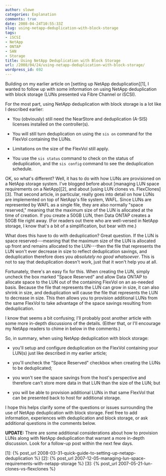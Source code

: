 ```yaml
---
author: slowe
categories: Explanation
comments: true
date: 2008-04-24T10:55:33Z
slug: using-netapp-deduplication-with-block-storage
tags:
- iSCSI
- NetApp
- ONTAP
- SAN
- Storage
title: Using NetApp Deduplication with Block Storage
url: /2008/04/24/using-netapp-deduplication-with-block-storage/
wordpress_id: 692
---
```


Building on my earlier article on [setting up NetApp deduplication][1], I wanted to follow up with some information on using NetApp deduplication with block storage (LUNs presented via Fibre Channel or iSCSI).

For the most part, using NetApp deduplication with block storage is a lot like I described earlier:

* You (obviously) still need the NearStore and deduplication (A-SIS) licenses installed on the controller(s).

* You will still turn deduplication on using the `sis on` command for the FlexVol containing the LUNs.

* Limitations on the size of the FlexVol still apply.

* You use the `sis status` command to check on the status of deduplication, and the `sis config` command to see the deduplication schedule.

OK, so what's different? Well, it has to do with how LUNs are provisioned on a NetApp storage system. I've blogged before about [managing LUN space requirements on a NetApp][2], and about [using LUN clones vs. FlexClones][3]. That second article, in particular, really goes into detail on how LUNs are implemented on top of NetApp's file system, WAFL. Since LUNs are represented by WAFL as a single file, they are also normally "space reserved," meaning that the maximum size of the LUN is allocated at the time of creation. If you create a 50GB LUN, then Data ONTAP creates a 50GB file right away. (For readers out there who are well-versed in NetApp storage, I know that's a bit of a simplification, but bear with me.)

What does this have to do with deduplication? Great question. If the LUN is space reserved---meaning that the maximum size of the LUN is allocated up front and remains allocated to the LUN---then the file that represents the LUN won't ever decrease in size to reflect deduplication savings, and deduplication therefore does you _absolutely no good whatsoever_. This is not to say that deduplication doesn't work, just that it won't help you at all.

Fortunately, there's an easy fix for this. When creating the LUN, simply uncheck the box marked "Space Reserved" and allow Data ONTAP to allocate space to the LUN out of the containing FlexVol on an as-needed basis. Because the file that represents the LUN can grow in size, it can also shrink in size, and deduplication will cause the file that represents the LUN to decrease in size. This then allows you to provision additional LUNs from the same FlexVol to take advantage of the space savings resulting from deduplication.

I know that seems a bit confusing; I'll probably post another article with some more in-depth discussions of the details. (Either that, or I'll encourage my NetApp readers to chime in below in the comments.)

So, in summary, when using NetApp deduplication with block storage:

* you'll setup and configure deduplication on the FlexVol containing your LUN(s) just like described in my earlier article;

* you'll uncheck the "Space Reserved" checkbox when creating the LUNs to be deduplicated;

* you won't see the space savings from the host's perspective and therefore can't store more data in that LUN than the size of the LUN; but

* you will be able to provision additional LUNs in that same FlexVol that can be presented back to host for additional storage.

I hope this helps clarify some of the questions or issues surrounding the use of NetApp deduplication with block storage. Feel free to add information, experiences with deduplication and block storage, or ask additional questions in the comments below.

**UPDATE:** There are some additional considerations about how to provision LUNs along with NetApp deduplication that warrant a more in-depth discussion. Look for a follow-up post within the next few days.

[1]: {% post_url 2008-03-31-quick-guide-to-setting-up-netapp-deduplication %}
[2]: {% post_url 2007-12-05-managing-lun-space-requirements-with-netapp-storage %}
[3]: {% post_url 2007-05-21-lun-clones-vs-flexclones %}
